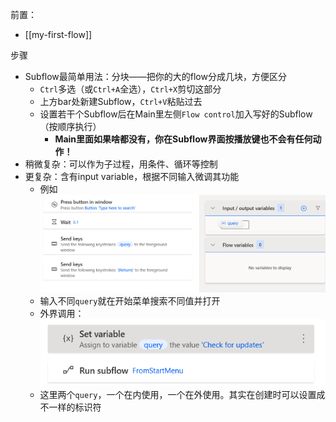 前置：
- [[my-first-flow]]

步骤
- Subflow最简单用法：分块——把你的大的flow分成几块，方便区分
  - `Ctrl`多选（或`Ctrl+A`全选），`Ctrl+X`剪切这部分
  - 上方bar处新建Subflow，`Ctrl+V`粘贴过去
  - 设置若干个Subflow后在Main里左侧`Flow control`加入写好的Subflow（按顺序执行）
    - **Main里面如果啥都没有，你在Subflow界面按播放键也不会有任何动作！**
- 稍微复杂：可以作为子过程，用条件、循环等控制
- 更复杂：含有input variable，根据不同输入微调其功能
  - 例如![](subflow-input.png)
  - 输入不同`query`就在开始菜单搜索不同值并打开
  - 外界调用：![](subflow-input-external.png)
  - 这里两个`query`，一个在内使用，一个在外使用。其实在创建时可以设置成不一样的标识符
